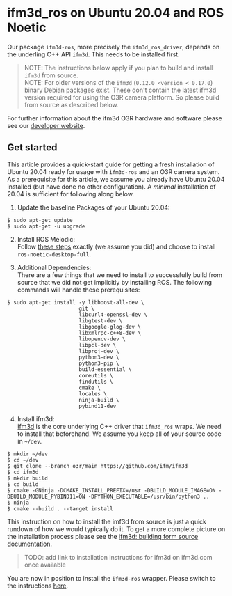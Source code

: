# ifm3d_ros on Ubuntu 20.04 and ROS Noetic


Our package `ìfm3d-ros`, more precisely the `ifm3d_ros_driver`, depends on the underling C++ API `ifm3d`. This needs to be installed first.  

>NOTE: The instructions below apply if you plan to build and install `ifm3d` from source.   
>NOTE: For older versions of the `ifm3d` (`0.12.0 <version < 0.17.0`) binary Debian packages exist. These don't contain the latest ifm3d version required for using the O3R camera platform. So please build from source as described below.  

For further information about the ifm3d O3R hardware and software please see our [developer website](https://ifm3d.com/).

## Get started 
This article provides a quick-start guide for getting a fresh installation of Ubuntu 20.04 ready for usage with `ifm3d-ros` and an O3R camera system. As a prerequisite for this article, we assume you already have Ubuntu 20.04 installed (but have done no other configuration). A *minimal* installation of 20.04 is sufficient for following along below.

1. Update the baseline Packages of your Ubuntu 20.04:   
```
$ sudo apt-get update
$ sudo apt-get -u upgrade
```

2. Install ROS Melodic:  
Follow [these steps](http://wiki.ros.org/noetic/Installation/Ubuntu) exactly (we assume you did) and choose to install `ros-noetic-desktop-full`. 

3. Additional Dependencies:    
There are a few things that we need to install to successfully build from source that we did not get implicitly by installing ROS. The following commands will handle these prerequisites:
```
$ sudo apt-get install -y libboost-all-dev \
                       git \
                       libcurl4-openssl-dev \
                       libgtest-dev \
                       libgoogle-glog-dev \
                       libxmlrpc-c++8-dev \
                       libopencv-dev \
                       libpcl-dev \
                       libproj-dev \
                       python3-dev \
                       python3-pip \
                       build-essential \
                       coreutils \
                       findutils \
                       cmake \
                       locales \
                       ninja-build \
                       pybind11-dev
```

4. Install ifm3d:  
[ifm3d](https://github.com/ifm/ifm3d) is the core underlying C++ driver that `ifm3d_ros` wraps. We need to install that beforehand. We assume you keep all of your source code in `~/dev`.  

```
$ mkdir ~/dev
$ cd ~/dev
$ git clone --branch o3r/main https://github.com/ifm/ifm3d
$ cd ifm3d
$ mkdir build
$ cd build
$ cmake -GNinja -DCMAKE_INSTALL_PREFIX=/usr -DBUILD_MODULE_IMAGE=ON -DBUILD_MODULE_PYBIND11=ON -DPYTHON_EXECUTABLE=/usr/bin/python3 ..
$ ninja 
$ cmake --build . --target install
```

This instruction on how to install the imf3d from source is just a quick rundown of how we would typically do it. To get a more complete picture on the installation process please see the [ifm3d: building form source documentation](dummy-link). 
>TODO: add link to installation instructions for ifm3d on ifm3d.com once available

You are now in position to install the `ifm3d-ros` wrapper. Please switch to the instructions [here](building.md).
